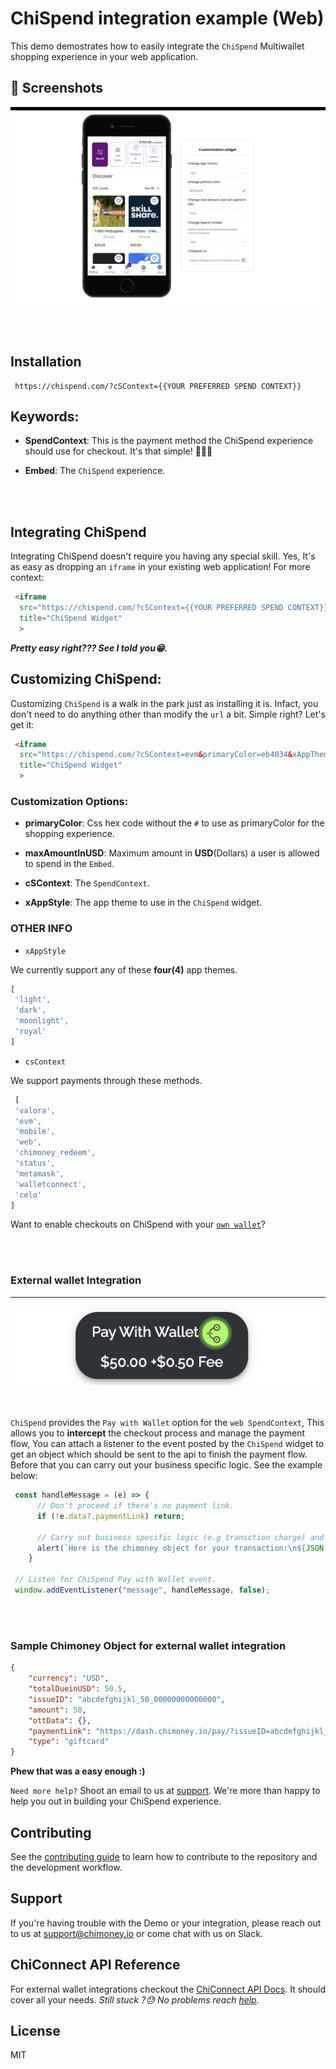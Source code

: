 # ChiSpend integration example (Web)

This demo demostrates how to easily integrate the `ChiSpend` Multiwallet shopping experience in your web application.

## 📸 Screenshots
![Screenshot of demo](/screenshots/demo.png)

<br></br>
## Installation

```
 https://chispend.com/?cSContext={{YOUR PREFERRED SPEND CONTEXT}}
```

## Keywords:

- __SpendContext__: This is the payment method the ChiSpend experience should use for checkout. It's that simple! 🚀🚀🚀

- __Embed__: The `ChiSpend` experience.


<br></br>
## Integrating ChiSpend

Integrating ChiSpend doesn't require you having any special skill. Yes, It's as easy as dropping an `iframe` in your existing web application!
For more context:

```html
 <iframe
  src="https://chispend.com/?cSContext={{YOUR PREFERRED SPEND CONTEXT}}"
  title="ChiSpend Widget"
  >
```
___Pretty easy right??? See I told you😁.___

## Customizing ChiSpend:

Customizing `ChiSpend` is a walk in the park just as installing it is. Infact, you don't need to do anything other than modify the `url` a bit. Simple right? Let's get it:

```html
 <iframe
  src="https://chispend.com/?cSContext=evm&primaryColor=eb4034&xAppTheme=light"
  title="ChiSpend Widget"
  >
```

### Customization Options:

- __primaryColor__: Css hex code without the `#` to use as primaryColor for the shopping experience.

- __maxAmountInUSD__: Maximum amount in __USD__(Dollars) a user is allowed to spend in the `Embed`.
- __cSContext__: The `SpendContext`.
- __xAppStyle__: The app theme to use in the `ChiSpend` widget.

### OTHER INFO

- `xAppStyle`

We currently support any of these __four(4)__ app themes.

```js
[
 'light',
 'dark', 
 'moonlight',
 'royal'
]
```

- `csContext`

We support payments through these methods.

```js
 [
 'valora', 
 'evm', 
 'mobile',
 'web', 
 'chimoney_redeem',
 'status', 
 'metamask',
 'walletconnect',
 'celo'
]
```

Want to enable checkouts on ChiSpend with your [`own wallet`](#ext_wallet)?

<br></br>

### <a name="ext_wallet"></a> **External wallet Integration**

---
![Image](/screenshots/pay_with_wallet.png)


<br></br>
`ChiSpend` provides the `Pay with Wallet` option for the `web SpendContext`, This allows you to __intercept__ the checkout process and manage the payment flow, You can attach a listener to the event posted by the `ChiSpend` widget to get an object which should be sent to the api to finish the payment flow. Before that you can carry out your business specific logic. See the example below:

```js
 const handleMessage = (e) => {
      // Don't proceed if there's no payment link.
      if (!e.data?.paymentLink) return;
      
      // Carry out business specific logic (e.g transction charge) and send Chimoney object (i.e e.data) to  ChiConnect.
      alert(`Here is the chimoney object for your transaction:\n${JSON.stringify(e.data, null, 2)}`);
    }
  
 // Listen for ChiSpend Pay with Wallet event. 
 window.addEventListener("message", handleMessage, false);
```


<br></br>
### Sample Chimoney Object for external wallet integration

```json
{
    "currency": "USD",
    "totalDueinUSD": 50.5,
    "issueID": "abcdefghijkl_50_00000000000000",
    "amount": 50,
    "ottData": {},
    "paymentLink": "https://dash.chimoney.io/pay/?issueID=abcdefghijkl_50_00000000000000",
    "type": "giftcard"
}
```

__Phew that was a easy enough :)__

`Need more help?`
Shoot an email to us at  [support](mailto:support@chimoney.io). We're more than happy to help you out in building your ChiSpend experience.

## Contributing

See the [contributing guide](CONTRIBUTING.md) to learn how to contribute to the repository and the development workflow.

## Support

If you're having trouble with the Demo or your integration, please reach out to us at <support@chimoney.io> or come chat with us on Slack.

## ChiConnect API Reference

For external wallet integrations checkout the [ChiConnect API Docs](https://chimoney.readme.io). It should cover all your needs. _Still stuck ?😓 No problems reach [help](mailto:support@chimoney.io)._ 

## License

MIT
